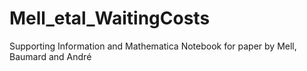 # Mell_etal_WaitingCosts
Supporting Information and Mathematica Notebook for paper by Mell, Baumard and André
